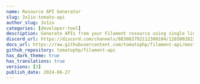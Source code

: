 ```yaml
---
name: Resource API Generator
slug: 3x1io-tomato-api
author_slug: 3x1io
categories: [developer-tool]
description: Generate APIs from your Filament resource using single line of code
discord_url: https://discord.com/channels/883083792112300104/1265002822605344871
docs_url: https://raw.githubusercontent.com/tomatophp/filament-api/master/README.md
github_repository: tomatophp/filament-api
has_dark_theme: true
has_translations: true
versions: [3]
publish_date: 2024-06-27
---
```

